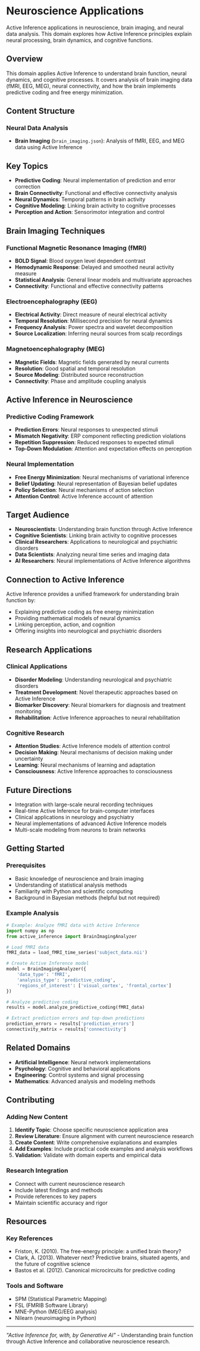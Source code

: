 # Neuroscience Applications

Active Inference applications in neuroscience, brain imaging, and neural data analysis. This domain explores how Active Inference principles explain neural processing, brain dynamics, and cognitive functions.

## Overview

This domain applies Active Inference to understand brain function, neural dynamics, and cognitive processes. It covers analysis of brain imaging data (fMRI, EEG, MEG), neural connectivity, and how the brain implements predictive coding and free energy minimization.

## Content Structure

### Neural Data Analysis
- **Brain Imaging** (`brain_imaging.json`): Analysis of fMRI, EEG, and MEG data using Active Inference

## Key Topics

- **Predictive Coding**: Neural implementation of prediction and error correction
- **Brain Connectivity**: Functional and effective connectivity analysis
- **Neural Dynamics**: Temporal patterns in brain activity
- **Cognitive Modeling**: Linking brain activity to cognitive processes
- **Perception and Action**: Sensorimotor integration and control

## Brain Imaging Techniques

### Functional Magnetic Resonance Imaging (fMRI)
- **BOLD Signal**: Blood oxygen level dependent contrast
- **Hemodynamic Response**: Delayed and smoothed neural activity measure
- **Statistical Analysis**: General linear models and multivariate approaches
- **Connectivity**: Functional and effective connectivity patterns

### Electroencephalography (EEG)
- **Electrical Activity**: Direct measure of neural electrical activity
- **Temporal Resolution**: Millisecond precision for neural dynamics
- **Frequency Analysis**: Power spectra and wavelet decomposition
- **Source Localization**: Inferring neural sources from scalp recordings

### Magnetoencephalography (MEG)
- **Magnetic Fields**: Magnetic fields generated by neural currents
- **Resolution**: Good spatial and temporal resolution
- **Source Modeling**: Distributed source reconstruction
- **Connectivity**: Phase and amplitude coupling analysis

## Active Inference in Neuroscience

### Predictive Coding Framework
- **Prediction Errors**: Neural responses to unexpected stimuli
- **Mismatch Negativity**: ERP component reflecting prediction violations
- **Repetition Suppression**: Reduced responses to expected stimuli
- **Top-Down Modulation**: Attention and expectation effects on perception

### Neural Implementation
- **Free Energy Minimization**: Neural mechanisms of variational inference
- **Belief Updating**: Neural representation of Bayesian belief updates
- **Policy Selection**: Neural mechanisms of action selection
- **Attention Control**: Active Inference account of attention

## Target Audience

- **Neuroscientists**: Understanding brain function through Active Inference
- **Cognitive Scientists**: Linking brain activity to cognitive processes
- **Clinical Researchers**: Applications to neurological and psychiatric disorders
- **Data Scientists**: Analyzing neural time series and imaging data
- **AI Researchers**: Neural implementations of Active Inference algorithms

## Connection to Active Inference

Active Inference provides a unified framework for understanding brain function by:
- Explaining predictive coding as free energy minimization
- Providing mathematical models of neural dynamics
- Linking perception, action, and cognition
- Offering insights into neurological and psychiatric disorders

## Research Applications

### Clinical Applications
- **Disorder Modeling**: Understanding neurological and psychiatric disorders
- **Treatment Development**: Novel therapeutic approaches based on Active Inference
- **Biomarker Discovery**: Neural biomarkers for diagnosis and treatment monitoring
- **Rehabilitation**: Active Inference approaches to neural rehabilitation

### Cognitive Research
- **Attention Studies**: Active Inference models of attention control
- **Decision Making**: Neural mechanisms of decision making under uncertainty
- **Learning**: Neural mechanisms of learning and adaptation
- **Consciousness**: Active Inference approaches to consciousness

## Future Directions

- Integration with large-scale neural recording techniques
- Real-time Active Inference for brain-computer interfaces
- Clinical applications in neurology and psychiatry
- Neural implementations of advanced Active Inference models
- Multi-scale modeling from neurons to brain networks

## Getting Started

### Prerequisites
- Basic knowledge of neuroscience and brain imaging
- Understanding of statistical analysis methods
- Familiarity with Python and scientific computing
- Background in Bayesian methods (helpful but not required)

### Example Analysis
```python
# Example: Analyze fMRI data with Active Inference
import numpy as np
from active_inference import BrainImagingAnalyzer

# Load fMRI data
fMRI_data = load_fMRI_time_series('subject_data.nii')

# Create Active Inference model
model = BrainImagingAnalyzer({
    'data_type': 'fMRI',
    'analysis_type': 'predictive_coding',
    'regions_of_interest': ['visual_cortex', 'frontal_cortex']
})

# Analyze predictive coding
results = model.analyze_predictive_coding(fMRI_data)

# Extract prediction errors and top-down predictions
prediction_errors = results['prediction_errors']
connectivity_matrix = results['connectivity']
```

## Related Domains

- **Artificial Intelligence**: Neural network implementations
- **Psychology**: Cognitive and behavioral applications
- **Engineering**: Control systems and signal processing
- **Mathematics**: Advanced analysis and modeling methods

## Contributing

### Adding New Content
1. **Identify Topic**: Choose specific neuroscience application area
2. **Review Literature**: Ensure alignment with current neuroscience research
3. **Create Content**: Write comprehensive explanations and examples
4. **Add Examples**: Include practical code examples and analysis workflows
5. **Validation**: Validate with domain experts and empirical data

### Research Integration
- Connect with current neuroscience research
- Include latest findings and methods
- Provide references to key papers
- Maintain scientific accuracy and rigor

## Resources

### Key References
- Friston, K. (2010). The free-energy principle: a unified brain theory?
- Clark, A. (2013). Whatever next? Predictive brains, situated agents, and the future of cognitive science
- Bastos et al. (2012). Canonical microcircuits for predictive coding

### Tools and Software
- SPM (Statistical Parametric Mapping)
- FSL (FMRIB Software Library)
- MNE-Python (MEG/EEG analysis)
- Nilearn (neuroimaging in Python)

---

*"Active Inference for, with, by Generative AI"* - Understanding brain function through Active Inference and collaborative neuroscience research.


